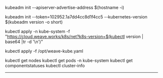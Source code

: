kubeadm init --apiserver-advertise-address $(hostname -i)

kubeadm init --token=102952.1a7dd4cc8d1f4cc5 --kubernetes-version $(kubeadm version -o short)

kubectl apply -n kube-system -f \
 "https://cloud.weave.works/k8s/net?k8s-version=$(kubectl version | base64 |tr -d '\n')"

kubectl apply -f /opt/weave-kube.yaml

kubectl get nodes
kubectl get pods -n kube-system
kubectl get componentstatuses
kubectl cluster-info

---
